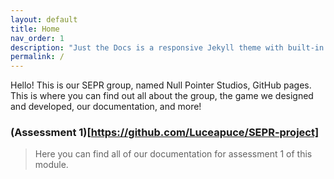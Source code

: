 ```yaml
---
layout: default
title: Home
nav_order: 1
description: "Just the Docs is a responsive Jekyll theme with built-in search that is easily customizable and hosted on GitHub Pages."
permalink: /
---
```

Hello! This is our SEPR group, named Null Pointer Studios, GitHub pages. This is where you can find out all about the group, the game we designed and developed, our documentation, and more!

### (Assessment 1)[https://github.com/Luceapuce/SEPR-project]
> Here you can find all of our documentation for assessment 1 of this module. 
